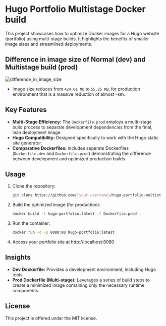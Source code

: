 # Hugo Portfolio Multistage Docker build

This project showcases how to optimize Docker images for a Hugo website (portfolio) using multi-stage builds. It highlights the benefits of smaller image sizes and streamlined deployments.

## Difference in image size of Normal (dev) and Multistage build (prod)
![difference_in_image_size](https://github.com/ChetanThapliyal/hugo-portfolio-multistage-docker/assets/27846635/f664a2c2-2ccb-40df-9870-4851c4f0c313)

- Image size reduces from `424.01 MB` to `55.25 MB`, for production environment that is a massive reduction of almost `~88%`.

## Key Features

* **Multi-Stage Efficiency:** The `Dockerfile.prod` employs a multi-stage build process to separate development dependencies from the final, lean deployment image. 
* **Hugo Compatibility:** Designed specifically to work with the Hugo static site generator.
* **Comparative Dockerfiles:** Includes separate Dockerfiles (`Dockerfile.dev` and `Dockerfile.prod`) demonstrating the difference between development and optimized production builds

## Usage

1. Clone the repository:
   ```bash
   git clone https://github.com/[your-username]/hugo-portfolio-multistageDockerbuild.git
   ```

2. Build the optimized image (for production):
   ```bash
   docker build -t hugo-portfolio:latest -f Dockerfile.prod .
   ```

3. Run the container:
   ```bash
   docker run -d -p 8080:80 hugo-portfolio:latest
   ```

4. Access your portfolio site at http://localhost:8080

## Insights

* **Dev Dockerfile:** Provides a development environment, including Hugo tools.
* **Prod Dockerfile (Multi-stage):** Leverages a series of build steps to create a minimized image containing only the necessary runtime components.

## License

This project is offered under the MIT license.